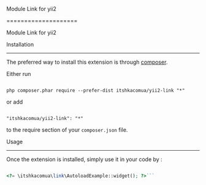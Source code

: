 Module Link for yii2

====================

Module Link for yii2



Installation

------------



The preferred way to install this extension is through [composer](http://getcomposer.org/download/).



Either run



```

php composer.phar require --prefer-dist itshkacomua/yii2-link "*"

```



or add



```

"itshkacomua/yii2-link": "*"

```



to the require section of your `composer.json` file.





Usage

-----



Once the extension is installed, simply use it in your code by  :



```php

<?= \itshkacomua\link\AutoloadExample::widget(); ?>```
